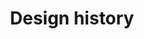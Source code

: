 ---
homepage: true
layout: product
title: Design history
description: A history of the designs for the Funding Service digital services.
sections:
  title: Services
---